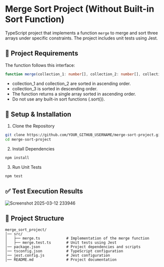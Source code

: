 # Merge Sort Project (Without Built-in Sort Function)
TypeScript project that implements a function `merge` to merge and sort three arrays under specific constraints. The project includes unit tests using Jest.

## 📌 Project Requirements

The function follows this interface:
```typescript
function merge(collection_1: number[], collection_2: number[], collection_3: number[]): number[];
```
- collection_1 and collection_2 are sorted in ascending order.
- collection_3 is sorted in descending order.
- The function returns a single array sorted in ascending order.
- Do not use any built-in sort functions (.sort()).

## 🚀 Setup & Installation
1. Clone the Repository
```bash
git clone https://github.com/YOUR_GITHUB_USERNAME/merge-sort-project.git
cd merge-sort-project
```
2. Install Dependencies
```bash
npm install
```
3. Run Unit Tests
```bash
npm test
```

## ✅ Test Execution Results
![Screenshot 2025-03-12 233946](https://github.com/user-attachments/assets/29d1998d-0aed-4313-86c4-0997b09beb05)

## 📂 Project Structure
```
merge_sort_project/
│── src/
│   ├── merge.ts            # Implementation of the merge function
│   ├── merge.test.ts       # Unit tests using Jest
│── package.json            # Project dependencies and scripts
│── tsconfig.json           # TypeScript configuration
│── jest.config.js          # Jest configuration
│── README.md               # Project documentation
```

